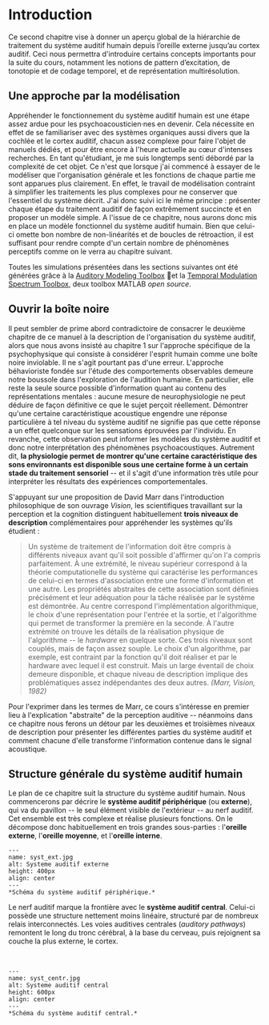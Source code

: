 
# Introduction

Ce second chapitre vise à donner un aperçu global de la hiérarchie de traitement du système auditif humain depuis l’oreille externe jusqu’au cortex auditif. Ceci nous permettra d'introduire certains concepts importants pour la suite du cours, notamment les notions de pattern d’excitation, de tonotopie et de codage temporel, et de représentation multirésolution.

## Une approche par la modélisation 

Appréhender le fonctionnement du système auditif humain est une étape assez ardue pour les psychoacousticien·nes en devenir. Cela nécessite en effet de se familiariser avec des systèmes organiques aussi divers que la cochlée et le cortex auditif, chacun assez complexe pour faire l'objet de manuels dédiés, et pour être encore à l'heure actuelle au cœur d'intenses recherches. En tant qu'étudiant, je me suis longtemps senti débordé par la complexité de cet objet. Ce n'est que lorsque j'ai commencé à essayer de le modéliser que l'organisation générale et les fonctions de chaque partie me sont apparues plus clairement. En effet, le travail de modélisation contraint à simplifier les traitements les plus complexes pour ne conserver que l'essentiel du système décrit. J'ai donc suivi ici le même principe : présenter chaque étape du traitement auditif de façon extrêmement succincte et en proposer un modèle simple. A l'issue de ce chapitre, nous aurons donc mis en place un modèle fonctionnel du système auditif humain. Bien que celui-ci omette bon nombre de non-linéarités et de boucles de rétroaction, il est suffisant pour rendre compte d'un certain nombre de phénomènes perceptifs comme on le verra au chapitre suivant.

Toutes les simulations présentées dans les sections suivantes ont été générées grâce à la [Auditory Modeling Toolbox](https://amtoolbox.org/) et la [Temporal Modulation Spectrum Toolbox](https://github.com/LeoVarnet/TMST), deux toolbox MATLAB *open source*.

## Ouvrir la boîte noire

Il peut sembler de prime abord contradictoire de consacrer le deuxième chapitre de ce manuel à la description de l'organisation du système auditif, alors que nous avons insisté au chapitre 1 sur l'approche spécifique de la psychophysique qui consiste à considérer l'esprit humain comme une boîte noire inviolable. Il ne s'agit pourtant pas d'une erreur. L'approche béhavioriste fondée sur l'étude des comportements observables demeure notre boussole dans l'exploration de l'audition humaine. En particulier, elle reste la seule source possible d'information quant au contenu des représentations mentales : aucune mesure de neurophysiologie ne peut déduire de façon définitive ce que le sujet perçoit réellement. Démontrer qu'une certaine caractéristique acoustique engendre une réponse particulière à tel niveau du système auditif ne signifie pas que cette réponse a un effet quelconque sur les sensations éprouvées par l'individu. En revanche, cette observation peut informer les modèles du système auditif et donc notre interprétation des phénomènes psychoacoustiques. Autrement dit, **la physiologie permet de montrer qu'une certaine caractéristique des sons environnants est disponible sous une certaine forme à un certain stade du traitement sensoriel** -- et il s'agit d'une information très utile pour interpréter les résultats des expériences comportementales.

S'appuyant sur une proposition de David Marr dans l'introduction philosophique de son ouvrage *Vision*, les scientifiques travaillant sur la perception et la cognition distinguent habituellement **trois niveaux de description** complémentaires pour appréhender les systèmes qu'ils étudient :

> Un système de traitement de l'information doit être compris à différents niveaux avant qu'il soit possible d'affirmer qu'on l'a compris parfaitement. À une extrémité, le niveau supérieur correspond à la théorie computationelle du système qui caractérise les performances de celui-ci en termes d'association entre une forme d'information et une autre. Les propriétés abstraites de cette association sont définies précisément et leur adéquation pour la tâche réalisée par le système est démontrée. Au centre correspond l'implémentation algorithmique, le choix d'une représentation pour l'entrée et la sortie, et l'algorithme qui permet de transformer la première en la seconde. À l'autre extrémité on trouve les détails de la réalisation physique de l'algorithme -- le *hardware* en quelque sorte. Ces trois niveaux sont couplés, mais de façon assez souple. Le choix d'un algorithme, par exemple, est contraint par la fonction qu'il doit réaliser et par le hardware avec lequel il est construit. Mais un large éventail de choix demeure disponible, et chaque niveau de description implique des problématiques assez indépendantes des deux autres. *(Marr, Vision, 1982)*

Pour l'exprimer dans les termes de Marr, ce cours s'intéresse en premier lieu à l'explication "abstraite" de la perception auditive -- néanmoins dans ce chapitre nous ferons un détour par les deuxièmes et troisièmes niveaux de description pour présenter les différentes parties du système auditif et comment chacune d'elle transforme l'information contenue dans le signal acoustique.

## Structure générale du système auditif humain 

Le plan de ce chapitre suit la structure du système auditif humain. Nous commencerons par décrire le **système auditif périphérique** (ou **externe**), qui va du pavillon -- le seul élément visible de l'extérieur -- au nerf auditif. Cet ensemble est très complexe et réalise plusieurs fonctions. On le décompose donc habituellement en trois grandes sous-parties : l'**oreille externe**, l'**oreille moyenne**, et l'**oreille interne**. 

```{figure} syst_ext.jpg
---
name: syst_ext.jpg
alt: Systeme auditif externe
height: 400px
align: center
---
*Schéma du système auditif périphérique.*
```

Le nerf auditif marque la frontière avec le **système auditif central**. Celui-ci possède une structure nettement moins linéaire, structuré par de nombreux relais interconnectés. Les voies auditives centrales (*auditory pathways*) remontent le long du tronc cérébral, à la base du cerveau, puis rejoignent sa couche la plus externe, le cortex. 

<br /> 

```{figure} syst_centr.jpg
---
name: syst_centr.jpg
alt: Systeme auditif central
height: 600px
align: center
---
*Schéma du système auditif central.*
```

<br />

